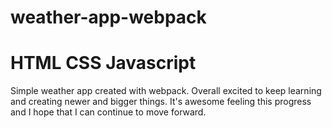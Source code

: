# weather-app-webpack
# HTML CSS Javascript
Simple weather app created with webpack.
Overall excited to keep learning and creating newer and bigger things. It's awesome feeling this progress and I hope that I can continue to move forward.
